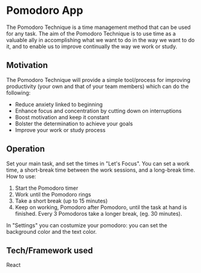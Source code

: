 # Pomodoro App
The Pomodoro Technique is a time management method that can be used for any task.
The aim of the Pomodoro Technique is to use time as a valuable ally in accomplishing what we want to do in the way we want to do it, and to enable us to improve continually the way we work or study.

## Motivation
The Pomodoro Technique will provide a simple tool/process for improving productivity (your own and that of your team members) which can do the following:
- Reduce anxiety linked to beginning
- Enhance focus and concentration by cutting down on interruptions
- Boost motivation and keep it constant
- Bolster the determination to achieve your goals
- Improve your work or study process

## Operation
Set your main task, and set the times in "Let's Focus".
You can set a work time, a short-break time between the work sessions, and a long-break time.
How to use:
1. Start the Pomodoro timer 
2. Work until the Pomodoro rings
3. Take a short break (up to 15 minutes)
4. Keep on working, Pomodoro after Pomodoro, until the task at hand is finished. Every 3 Pomodoros take a longer break, (eg. 30 minutes).

In "Settings" you can costumize your pomodoro: you can set the background color and the text color.

## Tech/Framework used
React
